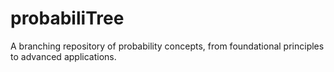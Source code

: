 # probabiliTree
A branching repository of probability concepts, from foundational principles to advanced applications.
